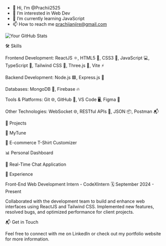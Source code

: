 - 👋 Hi, I’m @Prachii2525
- 👀 I’m interested in Web Dev
- 🌱 I’m currently learning JavaScript
- 📫 How to reach me prachijanjire@gmail.com
<!---
- ⚡ Fun fact: ... 
--->

![Your GitHub Stats](https://github-readme-stats.vercel.app/api?username=Prachii2525&show_icons=true&theme=radical)

<!---
Prachii2525/Prachii2525 is a ✨ special ✨ repository because its `README.md` (this file) appears on your GitHub profile.
You can click the Preview link to take a look at your changes.
--->
🛠️ Skills

Frontend Development: ReactJS ⚛️, HTML5 📄, CSS3 🎨, JavaScript 💻, TypeScript 📘, Tailwind CSS 🌈, Three.js 🧩, Vite ⚡

Backend Development: Node.js 🟩, Express.js 🚀

Databases: MongoDB 🍃, Firebase 🔥

Tools & Platforms: Git 🌐, GitHub 🐙, VS Code 🖥️, Figma 🎨

Other Technologies: WebSocket 🌐, RESTful APIs 🔗, JSON 📦, Postman 📬


🚀 Projects

🎵 MyTune

👕 E-commerce T-Shirt Customizer

📊 Personal Dashboard

💬 Real-Time Chat Application


💼 Experience

Front-End Web Development Intern - CodeXIntern
🗓️ September 2024 - Present

Collaborated with the development team to build and enhance web interfaces using ReactJS and Tailwind CSS.
Implemented new features, resolved bugs, and optimized performance for client projects.

📬 Get in Touch

Feel free to connect with me on LinkedIn or check out my portfolio website for more information.
